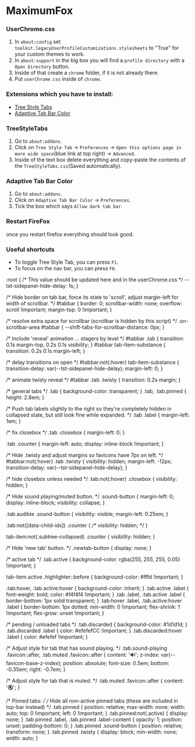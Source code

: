 # MaximumFox


### UserChrome.css
1. In `about:config` set `toolkit.legacyUserProfileCustomizations.stylesheets` to "True" for your custom themes to work.
2. In `about:support` in the big box you will find a `profile directory` with a `Open Directory` button.
3. Inside of that create a `chrome` folder, if it is not already there.
4. Put `userChrome.css` inside of `chrome`.


### Extensions which you have to install:
- [Tree Style Tabs](https://addons.mozilla.org/en-US/firefox/addon/tree-style-tab/)
- [Adaptive Tab Bar Color](https://addons.mozilla.org/en-US/firefox/addon/adaptive-tab-bar-colour/)


### TreeStyleTabs
1. Go to `about:addons`.
2. Click on `Tree Style Tab` -> `Preferences` -> `Open this options page in more wide space`(blue link at top right) -> `Advanced`.
3. Inside of the text box delete everything and copy-paste the contents of the `TreeStyleTabs.css`(Saved automatically).


### Adaptive Tab Bar Color
1. Go to `about:addons`.
2. Click on `Adaptive Tab Bar Color` -> `Preferences`.
3. Tick the box which says `Allow dark tab bar`.


### Restart FireFox
once you restart firefox everything should look good.

### Useful shortcuts
- To toggle Tree Style Tab, you can press `F1`.
- To focus on the nav bar, you can press `F6`.





















:root {
  /* This value should be updated here and in the userChrome.css */
  --tst-sidepanel-hide-delay: 1s;
}

/* Hide border on tab bar, force its state to 'scroll', adjust margin-left for width of scrollbar. */
#tabbar {
  border: 0;
  scrollbar-width: none;
  overflow: scroll !important;
  margin-top:  0 !important;
}

/* resolve extra space for scrollbar (scrollbar is hidden by this script) */
.on-scrollbar-area #tabbar {
  --shift-tabs-for-scrollbar-distance: 0px;
}

/* Include 'reveal' animation ... stagers by level */
#tabbar .tab {
  transition: 0.1s margin-top, 0.2s 0.1s visibility;
}
#tabbar tab-item-substance {
  transition: 0.2s 0.1s margin-left;
}


/* delay transitions on open */
#tabbar:not(:hover) tab-item-substance {
  transition-delay: var(--tst-sidepanel-hide-delay);
  margin-left: 0;
}

/* animate twisty reveal */
#tabbar .tab .twisty {
  transition: 0.2s margin;
}

/* general tabs */
.tab {
  background-color: transparent;
}
.tab,
.tab.pinned {
  height: 2.8em;
}

/* Push tab labels slightly to the right so they're completely hidden in collapsed state, but still look fine while expanded. */
.tab .label {
  margin-left: 1em;
}

/* fix closebox */
.tab .closebox {
  margin-left:  0;
}

.tab .counter {
  margin-left:  auto;
  display: inline-block !important;
}

/* Hide .twisty and adjust margins so favicons have 7px on left. */
#tabbar:not(:hover) .tab .twisty {
  visibility: hidden;
  margin-left: -12px;
  transition-delay: var(--tst-sidepanel-hide-delay);
}


/* hide closebox unless needed */
.tab:not(:hover) .closebox {
  visibility: hidden;
}

/* Hide sound playing/muted button. */
.sound-button {
  margin-left: 0;
  display: inline-block;
  visibility: collapse;
}

.tab.audible .sound-button {
  visibility: visible;
  margin-left: 0.25em;
}

.tab:not([data-child-ids]) .counter {
  /* visibility: hidden; */
}

tab-item:not(.subtree-collapsed) .counter {
  visibility: hidden;
} 

/* Hide 'new tab' button. */
.newtab-button {
  display: none;
}

/* active tab */
.tab.active {
  background-color: rgba(255, 255, 255, 0.05) !important;
}

tab-item.active .highlighter::before {
  background-color: #fffd !important;
}

.tab:hover,
.tab.active:hover {
  background-color: inherit;
}
.tab.active .label {
  font-weight: bold;
  color: #f4f4f4 !important;
}
.tab .label,
.tab.active .label {
  border-bottom:  1px solid transparent;
}
.tab:hover .label,
.tab.active:hover .label {
  border-bottom:  1px dotted;
  min-width:  0 !important;
  flex-shrink:  1 !important;
  flex-grow:  unset !important;
}

/* pending / unloaded tabs */
.tab.discarded {
  background-color: #1d1d1d;
}
.tab.discarded .label {
  color: #efefefCC !important;
}
.tab.discarded:hover .label {
  color: #efefef !important;
}

/* Adjust style for tab that has sound playing. */
.tab.sound-playing .favicon::after,
.tab.muted .favicon::after {
  content: '🔊';
  z-index: var(--favicon-base-z-index);
  position: absolute;
  font-size: 0.5em;
  bottom: -0.35em;
  right: -0.7em;
}

/* Adjust style for tab that is muted. */
.tab.muted .favicon::after {
  content: '🔇';
}

/* Pinned tabs: */
/* Hide all non-active pinned tabs (these are included in top-bar instead) */
.tab.pinned {
  position: relative;
  max-width: none;
  width: auto;
  top: 0 !important;
  left: 0 !important;
}
.tab.pinned:not(.active) {
  display: none;
}
.tab.pinned .label,
.tab.pinned .label-content {
  opacity: 1;
  position: unset;
  padding-bottom: 0;
}
.tab.pinned .sound-button {
  position: relative;
  transform: none;
}
.tab.pinned .twisty {
  display: block;
  min-width: none;
  width: auto;
}




